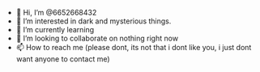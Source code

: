 - 👋 Hi, I’m @6652668432
- 👀 I’m interested in dark and mysterious things. 
- 🌱 I’m currently learning 
- 💞️ I’m looking to collaborate on nothing right now
- 📫 How to reach me (please dont, its not that i dont like you, i just dont want anyone to contact me)

<!---
6652668432/6652668432 is a ✨ special ✨ repository because its `README.md` (this file) appears on your GitHub profile.
You can click the Preview link to take a look at your changes.
--->
